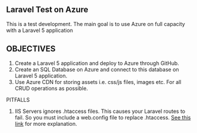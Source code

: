 ## Laravel Test on Azure

This is a test development. The main goal is to use Azure on full capacity with a Laravel 5 application

## OBJECTIVES

1) Create a Laravel 5 application and deploy to Azure through GitHub.
2) Create an SQL Database on Azure and connect to this database on Laravel 5 application.
3) Use Azure CDN for storing assets i.e. css/js files, images etc. For all CRUD operations as possible.

PITFALLS

1) IIS Servers ignores .htaccess files. This causes your Laravel routes to fail. So you must include a web.config file to replace .htaccess. [See this link](http://blog.qbotx.com/basic-laravel-5-on-microsoft-azure-part-1/) for more explanation.


